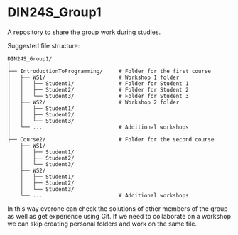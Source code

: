 # DIN24S_Group1
A repository to share the group work during studies.

Suggested file structure:
```plain text
DIN24S_Group1/
│
├── IntroductionToProgramming/     # Folder for the first course
│   ├── WS1/                       # Workshop 1 folder
│   │   ├── Student1/              # Folder for Student 1
│   │   ├── Student2/              # Folder for Student 2
│   │   └── Student3/              # Folder for Student 3
│   ├── WS2/                       # Workshop 2 folder
│   │   ├── Student1/
│   │   ├── Student2/
│   │   └── Student3/
│   └── ...                        # Additional workshops
│
├── Course2/                       # Folder for the second course
    ├── WS1/
    │   ├── Student1/
    │   ├── Student2/
    │   └── Student3/
    ├── WS2/
    │   ├── Student1/
    │   ├── Student2/
    │   └── Student3/
    └── ...                        # Additional workshops
```
In this way everone can check the solutions of other members of the group as well as get experience using Git.
If we need to collaborate on a workshop we can skip creating personal folders and work on the same file.
